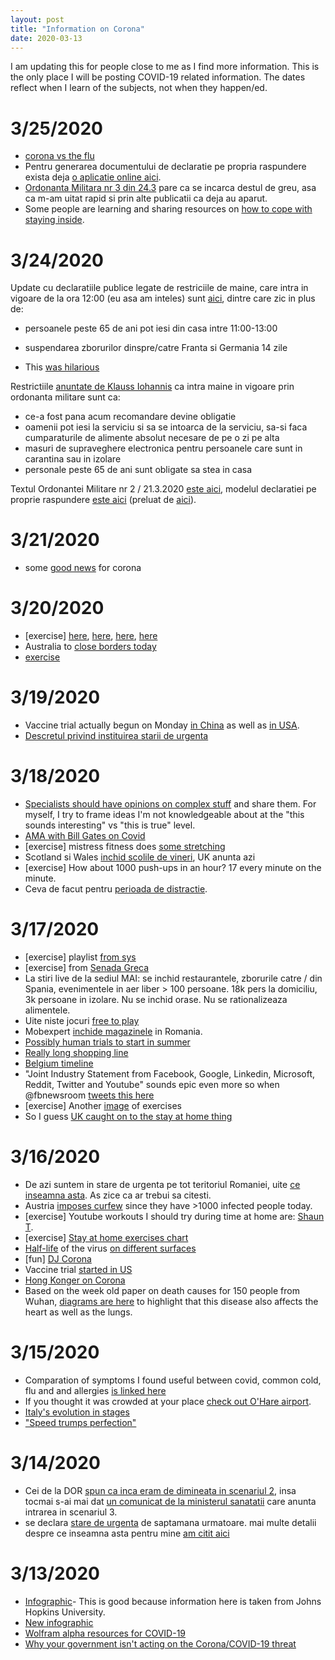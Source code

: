 ```yaml
---
layout: post
title: "Information on Corona"
date: 2020-03-13
---
```


I am updating this for people close to me as I find more information. This is the only place I will be posting COVID-19 related information. The dates reflect when I learn of the subjects, not when they happen/ed.

# 3/25/2020
* [corona vs the flu](https://www.instagram.com/tv/B-IROt9p_Z6/?igshid=ixvi9980bbgs)
* Pentru generarea documentului de declaratie pe propria raspundere exista deja [o aplicatie online aici](https://declaratie.egovernment.ro/?fbclid=IwAR3UseIrPHWhAxTaUBdAibiAIy48VoF76AOG9ZGhc1JPgu__vPrkD5aRTe8).
* [Ordonanta Militara nr 3 din 24.3](https://www.mai.gov.ro/ordonanta-militara-nr-3-din-24-03-2020-privind-masuri-de-prevenire-a-raspandirii-covid-19/) pare ca se incarca destul de greu, asa ca m-am uitat rapid si prin alte publicatii ca deja au aparut.
* Some people are learning and sharing resources on [how to cope with staying inside](https://homenauts.com/manifesto/).

# 3/24/2020
Update cu declaratiile publice legate de restriciile de maine, care intra in vigoare de la ora 12:00 (eu asa am inteles) sunt [aici](https://www.facebook.com/ministeruldeinterne/videos/153738465853169/), dintre care zic in plus de:
* persoanele peste 65 de ani pot iesi din casa intre 11:00-13:00
* suspendarea zborurilor dinspre/catre Franta si Germania 14 zile


* This [was hilarious](https://vm.tiktok.com/sb5QxV/)


Restrictiile [anuntate de Klauss Iohannis](https://www.facebook.com/ministeruldeinterne/videos/167255187634457/) ca intra maine in vigoare prin ordonanta militare sunt ca:
- ce-a fost pana acum recomandare devine obligatie
- oamenii pot iesi la serviciu si sa se intoarca de la serviciu, sa-si faca cumparaturile de alimente absolut necesare de pe o zi pe alta
- masuri de supraveghere electronica pentru persoanele care sunt in carantina sau in izolare
- personale peste 65 de ani sunt obligate sa stea in casa

Textul Ordonantei Militare nr 2 / 21.3.2020 [este aici](http://legislatie.just.ro/Public/DetaliiDocument/224284), modelul declaratiei pe proprie raspundere [este aici](https://www.mai.gov.ro/wp-content/uploads/2020/03/MODEL-Declaratie-pe-proprie-raspundere.pdf) (preluat de [aici](https://www.mai.gov.ro/modelul-declaratiei-pe-proprie-raspundere-referitoare-la-circulatia-persoanelor-in-afara-locuintei-gospodariei-conform-ordonantei-militare-nr-2-din-21-03-2020/)).

# 3/21/2020
* some [good news](https://www.instagram.com/p/B9-UmavlDvi/?igshid=wh62zqd3o14r) for corona

# 3/20/2020
* [exercise] [here](https://nc.fit/athome), [here](https://www.youtube.com/channel/UCaBqRxHEMomgFU-AkSfodCw), [here](https://www.fitnessblender.com/), [here](https://www.youtube.com/watch?v=gDdrDBlN9T8)
* Australia to [close borders today](https://sydneynews.sydney/sydney-news/australia-closing-borders-in-a-few-hours-for-6-months/6572/?fbclid=IwAR13c4ZzVYcbMc4MUNIDmGeEM9Co3XDsgyz8-tYQzqPNYL_rGs8-HtZdFXA)
* [exercise](https://www.instagram.com/p/B96ucaLp0MT/?igshid=1fqqnkqx8mza1)

# 3/19/2020
* Vaccine trial actually begun on Monday [in China](https://www.washingtonpost.com/world/asia_pacific/chinas-wolf-warrior-strives-to-be-first-with-coronavirus-vaccine/2020/03/19/d6705cba-699c-11ea-b199-3a9799c54512_story.html) as well as [in USA](https://www.washingtonpost.com/politics/government-official-coronavirus-vaccine-trial-starts-monday/2020/03/15/7ce93710-6722-11ea-b199-3a9799c54512_story.html).
* [Descretul privind instituirea starii de urgenta](https://www.juridice.ro/676227/decret-privind-instituirea-starii-de-urgenta.html)

# 3/18/2020
* [Specialists should have opinions on complex stuff](https://www.instagram.com/p/B94wN0ngwGr/?igshid=asg8z5qi768e) and share them. For myself, I try to frame ideas I'm not knowledgeable about at the "this sounds interesting" vs "this is true" level. 
* [AMA with Bill Gates on Covid](https://www.reddit.com/r/Coronavirus/comments/fksnbf/im_bill_gates_cochair_of_the_bill_melinda_gates/)
* [exercise] mistress fitness does [some stretching](https://www.instagram.com/p/B94WN87HdaX/?igshid=prqzcp5xmiol)
* Scotland si Wales [inchid scolile de vineri](https://www.reuters.com/article/us-health-coronavirus-britain-schools-idUSKBN215178?taid=5e724531893d280001e52639&utm_campaign=trueAnthem%3A+Trending+Content&utm_medium=trueAnthem&utm_source=twitter), UK anunta azi
* [exercise] How about 1000 push-ups in an hour? 17 every minute on the minute. 
* Ceva de facut pentru [perioada de distractie](https://docs.google.com/document/d/1vwXGex_vcGG5-dtJxGPVFIBXtqgopOZPnga0WUQt23A/edit?fbclid=IwAR3YNYIUbBaVZGrxXLsiSFykmgkUnyAJOR_EDedQEXTkxpuIGf784LrKTTo).

# 3/17/2020
* [exercise] playlist [from sys](https://www.youtube.com/playlist?list=PLKqt0rAWn0jphbIzpDASDl2SgymVopUnz)
* [exercise] from [Senada Greca](https://www.instagram.com/p/B92I7nLjzN1/?igshid=1kxz49j4f1kqq)
* La stiri live de la sediul MAI: se inchid restaurantele, zborurile catre / din Spania, evenimentele in aer liber > 100 persoane. 18k pers la domiciliu, 3k persoane in izolare. Nu se inchid orase. Nu se rationalizeaza alimentele.
* Uite niste jocuri [free to play](https://www.gog.com/partner/stay_at_home)
* Mobexpert [inchide magazinele](https://www.zf.ro/companii/decizie-precedent-magazinele-mobexpert-inchid-perioada-nedeterminata-dan-sucu-proprietar-ne-putem-asuma-riscul-punem-pericol-sanatatea-fie-angajatilor-nostri-fie-clientilor-salariatii-vor-primi-75-18989291) in Romania.
* [Possibly human trials to start in summer](https://twitter.com/skathire/status/1239875777728073729?s=20)
* [Really long shopping line](https://twitter.com/lopp/status/1239676109731647491)
* [Belgium timeline](https://twitter.com/brendt_gd/status/1239806402656448513?s=21)
* "Joint Industry Statement from Facebook, Google, Linkedin, Microsoft, Reddit, Twitter and Youtube" sounds epic even more so when @fbnewsroom [tweets this here](https://twitter.com/fbnewsroom/status/1239703497479614466?s=20)
* [exercise] Another [image](https://scontent.fotp3-1.fna.fbcdn.net/v/t1.0-9/p960x960/89784439_3652605708143290_5785943717969920000_o.jpg?_nc_cat=107&_nc_sid=ca434c&_nc_ohc=55zjrSLZnAIAX8d9Upx&_nc_ht=scontent.fotp3-1.fna&_nc_tp=6&oh=0fdd2c3c8d5bd105d74f1c97b13f90a5&oe=5E94E1C9) of exercises
* So I guess [UK caught on to the stay at home thing](https://twitter.com/billneelynbc/status/1239669547331878915?s=21)

# 3/16/2020
* De azi suntem in stare de urgenta pe tot teritoriul Romaniei, uite [ce inseamna asta](https://www.juridice.ro/676227/decret-privind-instituirea-starii-de-urgenta.html). As zice ca ar trebui sa citesti. 
* Austria [imposes curfew](https://www.youtube.com/watch?v=LBFPEiKKbGE&t=29s) since they have >1000 infected people today.
* [exercise] Youtube workouts I should try during time at home are: [Shaun T](https://www.youtube.com/user/shauntfitness/playlists).
* [exercise] [Stay at home exercises chart](https://img.pr0gramm.com/2020/03/14/2865e9755157e9dd.jpg)
* [Half-life](https://en.wikipedia.org/wiki/Half-life) of the virus [on different surfaces](https://img.pr0gramm.com/2020/03/15/480e1cf1144cf2f5.jpg)
* [fun] [DJ Corona](https://pr0gramm.com/top/3744154)
* Vaccine trial [started in US](https://apnews.com/8089a3d0ec8f9fde971bddd7b3aa2ba1)
* [Hong Konger on Corona](https://twitter.com/laurelchor/status/1238472298547613696?s=21)
* Based on the week old paper on death causes for 150 people from Wuhan, [diagrams are here](https://www.instagram.com/p/B9u0ue3g6I7/?igshid=1mqc4g98ibbyt) to highlight that this disease also affects the heart as well as the lungs. 

# 3/15/2020
* Comparation of symptoms I found useful between covid, common cold, flu and and allergies [is linked here](https://www.instagram.com/p/B9xIA7QAJvA/?igshid=8wj31it9nbuv)
* If you thought it was crowded at your place [check out O'Hare airport](https://twitter.com/BrookeGMcDonald/status/1238986272137502720).
* [Italy's evolution in stages](https://twitter.com/JasonYanowitz/status/1238977743653687296)
* ["Speed trumps perfection"](https://twitter.com/i/status/1238865202868883461)

# 3/14/2020
* Cei de la DOR [spun ca inca eram de dimineata in scenariul 2](https://www.dor.ro/coronavirus-cele-patru-scenarii-in-romania/), insa tocmai s-ai mai dat [un comunicat de la ministerul sanatatii](http://www.ms.ro/2020/03/14/buletin-informativ-14-03-2020-ora-1600/) care anunta intrarea in scenariul 3.
* se declara [stare de urgenta](http://m.ziare.com/klaus-johannis/live-iohannis-iese-la-declaratii-dupa-ce-a-scos-guvernul-din-izolare-sa-depuna-juramantul-1601650) de saptamana urmatoare. mai multe detalii despre ce inseamna asta pentru mine [am citit aici](https://www.mediafax.ro/coronavirus/ce-inseamna-starea-de-urgenta-in-ce-fel-te-poate-afecta-18986338) 


# 3/13/2020
* [Infographic](https://www.arcgis.com/apps/opsdashboard/index.html#/bda7594740fd40299423467b48e9ecf6)-
This is good because information here is taken from Johns Hopkins University. 
* [New infographic](https://experience.arcgis.com/experience/685d0ace521648f8a5beeeee1b9125cd)
* [Wolfram alpha resources for COVID-19](https://community.wolfram.com/groups/-/m/t/1872608)
* [Why your government isn't acting on the Corona/COVID-19 threat](https://ma.ttias.be/government-act-corona-covid-19/)